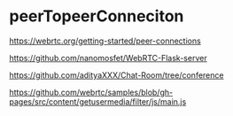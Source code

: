 # peerTopeerConneciton

https://webrtc.org/getting-started/peer-connections

https://github.com/nanomosfet/WebRTC-Flask-server

https://github.com/adityaXXX/Chat-Room/tree/conference

https://github.com/webrtc/samples/blob/gh-pages/src/content/getusermedia/filter/js/main.js
